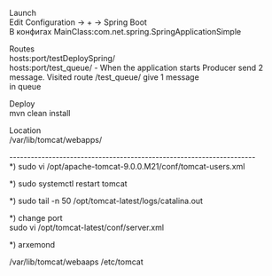 Launch<br>
Edit Configuration -> + -> Spring Boot<br>
В конфигах MainClass:com.net.spring.SpringApplicationSimple<br>

Routes<br>
hosts:port/testDeploySpring/<br>
hosts:port/test_queue/ - When the application starts Producer send 2 message. Visited route /test_queue/ give 1 message<br>
in queue<br>

Deploy<br>
mvn clean install<br>

Location<br>
/var/lib/tomcat/webapps/<br>

---------------------------------------------------------------------<br>
*) sudo vi /opt/apache-tomcat-9.0.0.M21/conf/tomcat-users.xml<br>

<tomcat-users xmlns="http://tomcat.apache.org/xml"
              xmlns:xsi="http://www.w3.org/2001/XMLSchema-instance"
              xsi:schemaLocation="http://tomcat.apache.org/xml tomcat-users.xsd"
              version="1.0">
        <user username="*" password="*" roles="manager-gui,admin-gui"/>

*) sudo systemctl restart tomcat<br>

*) sudo tail -n 50 /opt/tomcat-latest/logs/catalina.out<br>

*) change port<br>
sudo vi /opt/tomcat-latest/conf/server.xml<br>


*) arxemond 

/var/lib/tomcat/webaaps
/etc/tomcat

